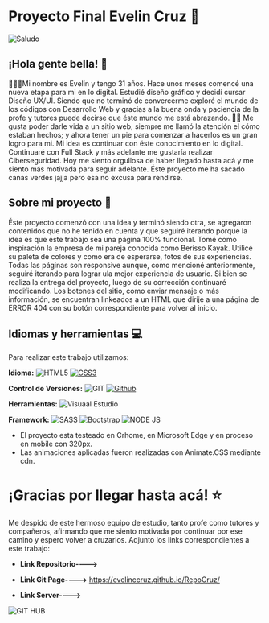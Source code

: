 
# Proyecto Final Evelin Cruz 🚀
![Saludo](https://github.com/SrishtiSinghD/SrishtiSinghD/blob/master/tenor%20(2).gif) 
## ¡Hola gente bella! 👋
👨🏻‍💻Mi nombre es Evelin y tengo 31 años. Hace unos meses comencé una nueva etapa para mi en lo digital. Estudié diseño gráfico y decidí 
cursar Diseño UX/UI. Siendo que no terminó de convercerme exploré el mundo de los códigos con Desarrollo Web y gracias a 
la buena onda y paciencia de la profe y tutores puede decirse que éste mundo me está abrazando. 🤝🏻
Me gusta poder darle vida a un sitio web, siempre me llamó la atención el cómo estaban hechos; y ahora tener un pie para 
comenzar a hacerlos es un gran logro para mi. Mi idea es continuar con éste conocimiento en lo digital. Continuaré con Full Stack y 
más adelante me gustaría realizar Ciberseguridad. Hoy me siento orgullosa de haber llegado hasta acá y me siento más motivada para 
seguir adelante. Éste proyecto me ha sacado canas verdes jajja pero esa no excusa para rendirse.
## Sobre mi proyecto 👀
Éste proyecto comenzó con una idea y terminó siendo otra, se agregaron contenidos que no he tenido en cuenta y que seguiré iterando porque
la idea es que éste trabajo sea una página 100% funcional.
Tomé como inspiración la empresa de mi pareja conocida como Berisso Kayak. Utilicé su paleta de colores y como era de esperarse, 
fotos de sus experiencias. 
Todas las páginas son responsive aunque, como mencioné anteriormente, seguiré iterando para lograr ula mejor experiencia de usuario.
Si bien se realiza la entrega del proyecto, luego de su corrección continuaré modificando. 
Los botones del sitio, como enviar mensaje o más información, se encuentran linkeados a un HTML que dirije a una página de ERROR 404 con su botón correspondiente para volver 
al inicio. 



## Idiomas y herramientas 💻
Para realizar este trabajo utilizamos:

__Idioma:__ ![HTML5](https://img.shields.io/badge/-HTML5-E34F26?style=flat&logo=html5&logoColor=white&link=https://github.com/Quananhle/Front-End-Dev) [![CSS3](https://img.shields.io/badge/-CSS3-1572B6?style=flat&logo=css3&link=https://github.com/Quananhle/Front-End-Dev)](https://github.com/Quananhle/Front-End-Dev)  

__Control de Versiones:__ ![GIT](http://img.shields.io/badge/-Git-F1502F?style=flat&logo=git&logoColor=white) [![Github](https://img.shields.io/badge/-Github-000?style=flat&logo=Github&logoColor=white)](https://github.com)

__Herramientas:__ ![Visuaal Estudio](http://img.shields.io/badge/-VS%20Code-007ACC?style=flat&logo=visual%20studio%20code&logoColor=white)

__Framework:__ ![SASS](https://img.shields.io/badge/-Sass-cc6699?style=flat&logo=sass&logoColor=ffffff) ![Bootstrap](https://img.shields.io/badge/-Bootstrap-563D7C?style=flat&logo=bootstrap&logoColor=white) ![NODE JS](https://img.shields.io/badge/-Node.js-3C873A?style=flat&logo=Node.js&logoColor=white)


* El proyecto esta testeado en Crhome, en Microsoft Edge y en proceso en mobile con 320px.
* Las animaciones aplicadas fueron realizadas con Animate.CSS mediante cdn.

# ¡Gracias por llegar hasta acá! ⭐️
Me despido de este hermoso equipo de estudio, tanto profe como tutores y compañeros, afirmando que me siento motivada por continuar
por ese camino y espero volver a cruzarlos. 
Adjunto los links correspondientes a este trabajo:

* **Link Repositorio---->**

* **Link Git Page---->** https://evelinccruz.github.io/RepoCruz/

* **Link Server---->**

![GIT HUB](https://media.giphy.com/media/du3J3cXyzhj75IOgvA/giphy.gif)
